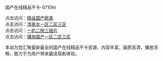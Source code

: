 国产在线精品不卡-0710ht

点击访问：<a href="https://heiliaoxqkkct.pages.dev">精品国产欧美</a><br>
点击访问：<a href="https://heiliaoow5kzm.pages.dev">清美女一区二区三区</a><br>
点击访问：<a href="https://heiliao2dmwwy.pages.dev">一扒二脱三插片</a><br>
点击访问：<a href="https://heiliaoll4qsx.pages.dev">播放国产一区二区三区</a><br>

本站为您汇聚最新最全的国产在线精品不卡资源，内容丰富，画质高清，播放流畅，致力于为用户带来最佳观影体验。

<span style="display:none;">[Canonical link](https://github.com/hehe20250710/hehe13)</span>
